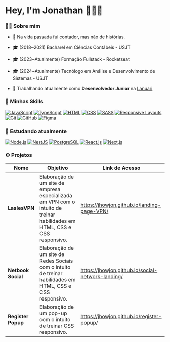# Hey, I'm Jonathan 🧑🏻‍💻

### ✍🏻 Sobre mim

- 💸 Na vida passada fui contador, mas não de histórias.
- 🎓 (2018~2021) Bacharel em Ciências Contábeis - USJT
- 🎓 (2023~Atualmente) Formação Fullstack - Rocketseat
- 🎓 (2024~Atualmente) Tecnólogo em Análise e Desenvolvimento de Sistemas - USJT

- 💼 Trabalhando atualmente como **Desenvolvedor Junior** na [Lanuari](https://www.lanuari.studio/)

### 🚀 Minhas Skills

[![JavaScript](https://img.shields.io/badge/JavaScript-yellow?logo=javascript&logoColor=white)](https://developer.mozilla.org/en-US/docs/Web/JavaScript)
[![TypeScript](https://img.shields.io/badge/TypeScript-%23007ACC?logo=typescript&logoColor=white)](https://www.typescriptlang.org/)
[![HTML](https://img.shields.io/badge/HTML-%23E34F26?logo=html5&logoColor=white)](https://developer.mozilla.org/en-US/docs/Web/HTML)
[![CSS](https://img.shields.io/badge/CSS-%231572B6?logo=css3&logoColor=white)](https://developer.mozilla.org/en-US/docs/Web/CSS)
[![SASS](https://img.shields.io/badge/SASS-%23CC6699?logo=sass&logoColor=white)](https://sass-lang.com/)
[![Responsive Layouts](https://img.shields.io/badge/Responsive_Layouts-%23000000?logo=css3&logoColor=white&textColor=white)](https://developer.mozilla.org/en-US/docs/Web/CSS/Media_Queries/Using_media_queries)
[![Git](https://img.shields.io/badge/Git-%23F05032?logo=git&logoColor=white)](https://git-scm.com/)
[![GitHub](https://img.shields.io/badge/GitHub-%23181717?logo=github&logoColor=white)](https://github.com/)
[![Figma](https://img.shields.io/badge/Figma-%23F24E1E?logo=figma&logoColor=white)](https://www.figma.com/)

### 🌱 Estudando atualmente

[![Node.js](https://img.shields.io/badge/Node.js-%23339933?logo=node.js&logoColor=white)](https://nodejs.org/)
[![NestJS](https://img.shields.io/badge/NestJS-%23E0234E?logo=nestjs&logoColor=white)](https://nestjs.com/)
[![PostgreSQL](https://img.shields.io/badge/PostgreSQL-%23336791?logo=postgresql&logoColor=white)](https://www.postgresql.org/)
[![React.js](https://img.shields.io/badge/React.js-%2361DAFB?logo=react&logoColor=white&labelColor=282c34)](https://reactjs.org/)
[![Next.js](https://img.shields.io/badge/Next.js-%23000000?logo=next.js&logoColor=white)](https://nextjs.org/)

### ⚙️ Projetos

| Nome               | Objetivo                                                                                                                  | Link de Acesso                                    |
| ------------------ | ------------------------------------------------------------------------------------------------------------------------- | ------------------------------------------------- |
| **LaslesVPN**      | Elaboração de um site de empresa especializada em VPN com o intuito de treinar habilidades em HTML, CSS e CSS responsivo. | https://jhowjon.github.io/landing-page-VPN/       |
| **Netbook Social** | Elaboração de um site de Redes Sociais com o intuito de treinar habilidades em HTML, CSS e CSS responsivo.                | https://jhowjon.github.io/social-network-landing/ |
| **Register Popup** | Elaboração de um pop-up com o intuito de treinar CSS responsivo.                                                          | https://jhowjon.github.io/register-popup/         |
